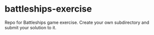 # battleships-exercise
Repo for Battleships game exercise. Create your own subdirectory and submit your solution to it.
